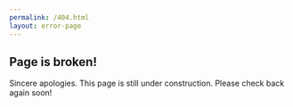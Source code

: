 ```yaml
---
permalink: /404.html
layout: error-page
---
```


## Page is broken!  
  
Sincere apologies.  This page is still under construction.  Please check back again soon!
